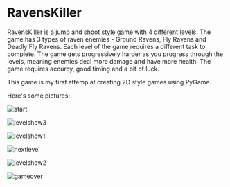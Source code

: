 # RavensKiller

RavensKiller is a jump and shoot style game with 4 different levels. 
The game has 3 types of raven enemies - Ground Ravens, Fly Ravens and Deadly Fly Ravens.
Each level of the game requires a different task to complete.
The game gets progressively harder as you progress through the levels, meaning enemies deal more damage and have more health.
The game requires accurcy, good timing and a bit of luck.

This game is my first attemp at creating 2D style games using PyGame.

Here's some pictures:

![start](https://github.com/RoeiA98/RavensKiller/assets/79267303/eec74351-13f4-4466-b207-853c1bc40661)

![levelshow3](https://github.com/RoeiA98/RavensKiller/assets/79267303/9730fd4d-bff3-45ad-a5bd-391a87ac6d73)

![levelshow1](https://github.com/RoeiA98/RavensKiller/assets/79267303/417dd8b9-8c61-4bac-860c-12757a64322b)

![nextlevel](https://github.com/RoeiA98/RavensKiller/assets/79267303/9207ff61-3979-4088-8a25-fb3a8b1695fe)

![levelshow2](https://github.com/RoeiA98/RavensKiller/assets/79267303/04738d2c-6212-4292-8fd3-30c7863a503c)

![gameover](https://github.com/RoeiA98/RavensKiller/assets/79267303/8baf9d32-1f11-4277-853a-155714f67bf7)
